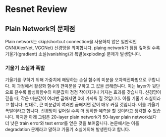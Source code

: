 # Resnet Review

## Plain Network의 문제점
Plain network는 skip/shortcut connection을 사용하지 않은 일반적인 CNN(AlexNet, VGGNet) 신경망을 의미합니다. plaing network가 점점 깊어질 수록 기울기(gradient) 소실(vanishing)과 폭발(exploding) 문제가 발생합니다.

### 기울기 소실과 폭발
기울기를 구하기 위해 가중치에 해당하는 손실 함수의 미분을 오차역전파법으로 구합니다. 이 과정에서 활성화 함수의 편미분을 구하고 그 값을 곱해줍니다. 이는 layer가 뒷단으로 갈수록 활성화함수의 미분값이 점점 작아지거나 커지는 효과를 갖습니다. 신경망이 깊을 때, 작은 미분값이 여러번 곱해지면 0에 가까워 질 것입니다. 이를 기울기 소실이라고 합니다. 반대로, 큰 미분값이 여러번 곱해지면 값이 매우 커질 것입니다. 이를 기울기 폭발이라고 합니다. 신경망이 깊어질 수록 더 정확한 예측을 할 것이라고 생각할 수 있습니다. 하지만 아래 그림은 20-layer plain network가 50-layer plain network보다 더 낮은 train error와 test error를 얻은 것을 보여줍니다. 논문에서는 이를 degradation 문제라고 말하고 기울기 소실에의해 발생한다고 합니다. 







